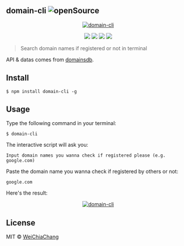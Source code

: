## domain-cli    ![openSource](https://badges.frapsoft.com/os/v1/open-source.svg?v=102)

<p align="center">
  <a target="_blank" href="https://github.com/WeiChiaChang/domain-cli">
    <img alt="domain-cli" src="https://i.imgur.com/JgpHLSA.gif">
  </a>
</p>
<p align=center>
  <a target="_blank" href="https://npmjs.org/package/domain-cli" title="NPM version"><img src="https://img.shields.io/npm/v/domain-cli.svg"></a>
  <a target="_blank" href="http://nodejs.org/download/" title="Node version"><img src="https://img.shields.io/badge/node.js-%3E=_7.0-green.svg"></a>
  <a target="_blank" href="https://opensource.org/licenses/MIT" title="License: MIT"><img src="https://img.shields.io/badge/License-MIT-blue.svg"></a>
  <a target="_blank" href="http://makeapullrequest.com" title="PRs Welcome"><img src="https://img.shields.io/badge/PRs-welcome-brightgreen.svg"></a>
</p>

> Search domain names if registered or not in terminal

API & datas comes from [domainsdb](https://domainsdb.info/).

## Install
```shell
$ npm install domain-cli -g
```

## Usage
Type the following command in your terminal:
```shell
$ domain-cli
```

The interactive script will ask you:
```shell
Input domain names you wanna check if registered please (e.g. google.com)
```

Paste the domain name you wanna check if registered by others or not:
```shell
google.com
```

Here's the result:
<p align="center">
  <a target="_blank" href="https://github.com/WeiChiaChang/domain-cli">
    <img alt="domain-cli" src="https://i.imgur.com/EJ1cSD1.png">
  </a>
</p>

## License
MIT © [WeiChiaChang](https://github.com/WeiChiaChang)



